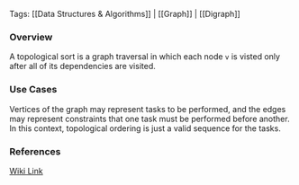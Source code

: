 
Tags: [[Data Structures & Algorithms]] | [[Graph]] | [[Digraph]]


### Overview
A topological sort is a graph traversal in which each node `v` is visted only after all of its dependencies are visited.

### Use Cases
Vertices of the graph may represent tasks to be performed, and the edges may represent constraints that one task must be performed before another. In this context, topological ordering is just a valid sequence for the tasks.


### References
[Wiki Link](https://en.wikipedia.org/wiki/Topological_sorting#:~:text=In%20computer%20science%2C%20a%20topological,before%20v%20in%20the%20ordering.)
